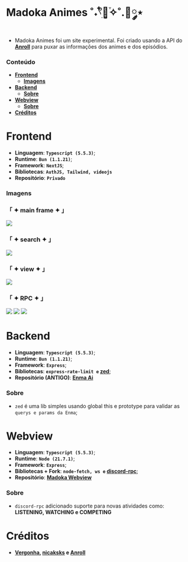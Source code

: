 # Madoka Animes ˚˖𓍢ִ໋🌷͙֒✧˚.🎀༘⋆
- Madoka Animes foi um site experimental. Foi criado usando a API do **[Anroll](https://github.com/nicaksks/EnmaAi)** para puxar as informações dos animes e dos episódios.

### Conteúdo
* **[Frontend](#frontend)**
    - **[Imagens](#imagens)**
* **[Backend](#backend)**
    - **[Sobre](#sobre)**
* **[Webview](#webview)**
    - **[Sobre](#sobre-1)**
* **[Créditos](#creditos)**

# Frontend
* **Linguagem**: **`Typescript (5.5.3)`**;
* **Runtime**: **`Bun (1.1.21)`**;
* **Framework**: **`NextJS`**;
* **Bibliotecas**: **`AuthJS, Tailwind, videojs`**
* **Repositório**: **`Privado`**

### Imagens
### 「 ✦ main frame ✦ 」

![](https://i.imgur.com/ueMwOgI.png)

### 「 ✦ search ✦ 」

![](https://i.imgur.com/NyVdcdm.png)

### 「 ✦ view ✦ 」

![](https://i.imgur.com/cMt0Cum.png)

### 「 ✦ RPC ✦ 」

![](https://i.imgur.com/XFVAhZF.png)
![](https://i.imgur.com/GxJfsl9.png)
![](https://i.imgur.com/DVznXAA.png)

# Backend
* **Linguagem**: **`Typescript (5.5.3)`**;
* **Runtime**: **`Bun (1.1.21)`**;
* **Framework**: **`Express`**;
* **Bibliotecas**: **`express-rate-limit e` [zed](https://github.com/garotas-magicas/zed)**;
* **Repositório (ANTIGO)**: **[Enma Ai](https://github.com/nicaksks/EnmaAi)**

### Sobre
* `zed` é uma lib simples usando global this e prototype para validar as `querys e params da Enma`;

# Webview
* **Linguagem**: **`Typescript (5.5.3)`**;
* **Runtime**: **`Node (21.7.1)`**;
* **Framework**: **`Express`**;
* **Bibliotecas + Fork**: **`node-fetch, ws e` [discord-rpc](https://github.com/garotas-magicas/madoka/tree/main/src/libs/RPC)**;
* **Repositório**: **[Madoka Webview](https://github.com/garotas-magicas/madoka)**

### Sobre
* `discord-rpc` adicionado suporte para novas atividades como: **LISTENING, WATCHING e COMPETING**

# Créditos
- **[Vergonha](https://github.com/vergonha), [nicaksks](https://github.com/nicaksks) e [Anroll](https://www.anroll.net/)**